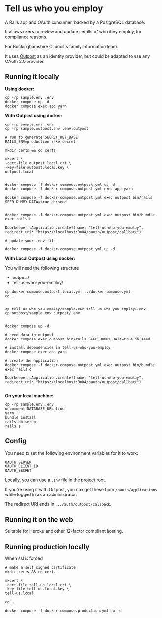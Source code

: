 # Tell us who you employ

A Rails app and OAuth consumer, backed by a PostgreSQL database.

It allows users to review and update details of who they employ, for compliance reasons.

For Buckinghamshire Council's family information team.

It uses [Outpost](https://github.com/wearefuturegov/outpost) as an identity provider, but could be adapted to use any OAuth 2.0 provider.

## Running it locally

**Using docker:**

```
cp -rp sample.env .env
docker compose up -d
docker compose exec app yarn
```

**With Outpost using docker:**

```
cp -rp sample.env .env
cp -rp sample.outpost.env .env.outpost

# run to generate SECRET_KEY_BASE
RAILS_ENV=production rake secret

mkdir certs && cd certs

mkcert \
-cert-file outpost.local.crt \
-key-file outpost.local.key \
outpost.local


docker compose -f docker-compose.outpost.yml up -d
docker compose -f docker-compose.outpost.yml exec app yarn

docker compose -f docker-compose.outpost.yml exec outpost bin/rails SEED_DUMMY_DATA=true db:seed


docker compose -f docker-compose.outpost.yml exec outpost bin/bundle exec rails c

Doorkeeper::Application.create!(name: "tell-us-who-you-employ", redirect_uri: "https://localhost:3004/oauth/outpost/callback")

# update your .env file

docker compose -f docker-compose.outpost.yml up -d

```

**With Local Outpost using docker:**

You will need the following structure

- outpost/
- tell-us-who-you-employ/

```
cp docker-compose.outpost.local.yml ../docker-compose.yml
cd ..


cp tell-us-who-you-employ/sample.env tell-us-who-you-employ/.env
cp outpost/sample.env outpost/.env


docker compose up -d

# seed data in outpost
docker compose exec outpost bin/rails SEED_DUMMY_DATA=true db:seed

# install dependencies in tell-us-who-you-employ
docker compose exec app yarn

# create the application
docker compose -f docker-compose.outpost.yml exec outpost bin/bundle exec rails c

Doorkeeper::Application.create!(name: "tell-us-who-you-employ", redirect_uri: "https://localhost:3004/oauth/outpost/callback")


```

**On your local machine:**

```
cp -rp sample.env .env
uncomment DATABASE_URL line
yarn
bundle install
rails db:setup
rails s
```

## Config

You need to set the following environment variables for it to work:

```
OAUTH_SERVER
OAUTH_CLIENT_ID
OAUTH_SECRET
```

Locally, you can use a `.env` file in the project root.

If you're using it with Outpost, you can get these from `/oauth/applications` while logged in as an administrator.

The redirect URI ends in `.../auth/outpost/callback`.

## Running it on the web

Suitable for Heroku and other 12-factor compliant hosting.

## Running production locally

When ssl is forced

```
# make a self signed certificate
mkdir certs && cd certs

mkcert \
-cert-file tell-us.local.crt \
-key-file tell-us.local.key \
tell-us.local

cd ..

docker compose -f docker-compose.production.yml up -d

```
